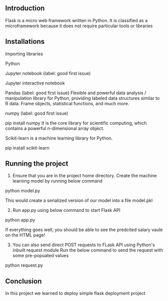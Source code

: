 
## Introduction

Flask is a micro web framework written in Python. It is classified as a microframework because it does not require particular tools or libraries
## Installations

Importing libraries

Python

Jupyter notebook (label: good first issue)

Jupyter interactive notebook

Pandas (label: good first issue) Flexible and powerful data analysis / manipulation library for Python, providing labeled data structures similar to R data. Frame objects, statistical functions, and much more.

numpy (label: good first issue)

pip install numpy
It is the core library for scientific computing, which contains a powerful n-dimensional array object.

Scikit-learn is a machine learning library for Python.

pip install scikit-learn



## Running the project

1. Ensure that you are in the project home directory. Create the machine learning model by running below command


python model.py


This would create a serialized version of our model into a file model.pkl

2. Run app.py using below command to start Flask API


python app.py


If everything goes well, you should be able to see the predcited salary vaule on the HTML page!


3. You can also send direct POST requests to FLask API using Python's inbuilt request module Run the below command to send the request with some pre-popuated values 


python request.py


## Conclusion

In this project we learned to deploy simple flask deployment project
